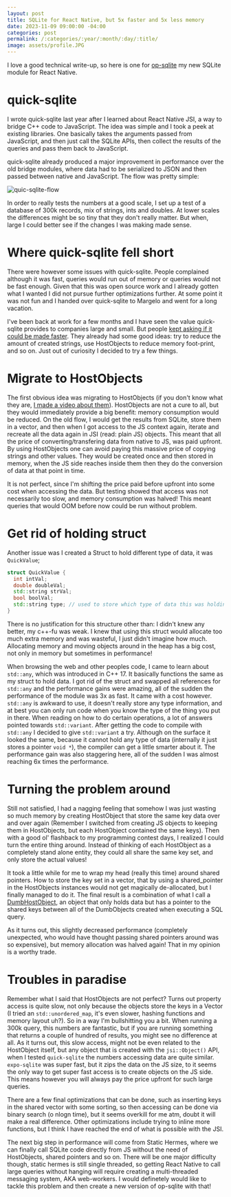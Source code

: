 ```yaml
---
layout: post
title: SQLite for React Native, but 5x faster and 5x less memory
date: 2023-11-09 09:00:00 -04:00
categories: post
permalink: /:categories/:year/:month/:day/:title/
image: assets/profile.JPG
---
```


I love a good technical write-up, so here is one for [op-sqlite](https://github.com/OP-Engineering/op-sqlite) my new SQLite module for React Native.

# quick-sqlite

I wrote quick-sqlite last year after I learned about React Native JSI, a way to bridge C++ code to JavaScript. The idea was simple and I took a peek at existing libraries. One basically takes the arguments passed from JavaScript, and then just call the SQLite APIs, then collect the results of the queries and pass them back to JavaScript.

quick-sqlite already produced a major improvement in performance over the old bridge modules, where data had to be serialized to JSON and then passed between native and JavaScript. The flow was pretty simple:

![quic-sqlite-flow]({{site.url}}/assets/quick-sqlite-flow.png "Quick SQLite flow")

In order to really tests the numbers at a good scale, I set up a test of a database of 300k records, mix of strings, ints and doubles. At lower scales the differences might be so tiny that they don't really matter. But when, large I could better see if the changes I was making made sense.

# Where quick-sqlite fell short

There were however some issues with quick-sqlite. People complained although it was fast, queries would run out of memory or queries would not be fast enough. Given that this was open source work and I already gotten what I wanted I did not pursue further optimizations further. At some point it was not fun and I handed over quick-sqlite to Margelo and went for a long vacation.

I've been back at work for a few months and I have seen the value quick-sqlite provides to companies large and small. But people [kept asking if it could be made faster](https://github.com/margelo/react-native-quick-sqlite/pull/30#issuecomment-1801378465). They already had some good ideas: try to reduce the amount of created strings, use HostObjects to reduce memory foot-print, and so on. Just out of curiosity I decided to try a few things.

# Migrate to HostObjects

The first obvious idea was migrating to HostObjects (if you don't know what they are, [I made a video about them](https://www.youtube.com/watch?v=_BNinSbzZTE)). HostObjects are not a cure to all, but they would immediately provide a big benefit: memory consumption would be reduced. On the old flow, I would get the results from SQLite, store them in a vector, and then when I got access to the JS context again, iterate and recreate all the data again in JSI (read: plain JS) objects. This meant that all the price of converting/transfering data from native to JS, was paid upfront. By using HostObjects one can avoid paying this massive price of copying strings and other values. They would be created once and then stored in memory, when the JS side reaches inside them then they do the conversion of data at that point in time.

It is not perfect, since I'm shifting the price paid before upfront into some cost when accessing the data. But testing showed that access was not necessarily too slow, and memory consumption was halved! This meant queries that would OOM before now could be run without problem.

# Get rid of holding struct

Another issue was I created a Struct to hold different type of data, it was `QuickValue`;

```c++
struct QuickValue {
  int intVal;
  double doubleVal;
  std::string strVal;
  bool boolVal;
  std::string type; // used to store which type of data this was holding
}
```

There is no justification for this structure other than: I didn't knew any better, my c++-fu was weak. I knew that using this struct would allocate too much extra memory and was wasteful, I just didn't imagine how much. Allocating memory and moving objects around in the heap has a big cost, not only in memory but sometimes in performance!

When browsing the web and other peoples code, I came to learn about `std::any`, which was introduced in C++ 17. It basically functions the same as my struct to hold data. I got rid of the struct and swapped all references for `std::any` and the performance gains were amazing, all of the sudden the performance of the module was 3x as fast. It came with a cost however. `std::any` is awkward to use, it doesn't really store any type information, and at best you can only run code when you know the type of the thing you put in there. When reading on how to do certain operations, a lot of answers pointed towards `std::variant`. After getting the code to compile with `std::any` I decided to give `std::variant` a try. Although on the surface it looked the same, because it cannot hold any type of data (internally it just stores a pointer `void *`), the compiler can get a little smarter about it. The performance gain was also staggering here, all of the sudden I was almost reaching 6x times the performance.

# Turning the problem around

Still not satisfied, I had a nagging feeling that somehow I was just wasting so much memory by creating HostObject that store the same key data over and over again (Remember I switched from creating JS objects to keeping them in HostObjects, but each HostObject contained the same keys). Then with a good ol' flashback to my programming contest days, I realized I could turn the entire thing around. Instead of thinking of each HostObject as a completely stand alone entity, they could all share the same key set, and only store the actual values!

It took a little while for me to wrap my head (really this time) around shared pointers. How to store the key set in a vector, that by using a shared_pointer in the HostObjects instances would not get magically de-allocated, but I finally managed to do it. The final result is a combination of what I call a [DumbHostObject](https://github.com/OP-Engineering/op-sqlite/blob/main/cpp/DumbHostObject.h), an object that only holds data but has a pointer to the shared keys between all of the DumbObjects created when executing a SQL query.

As it turns out, this slightly decreased performance (completely unexpected, who would have thought passing shared pointers around was so expensive), but memory allocation was halved again! That in my opinion is a worthy trade.

# Troubles in paradise

Remember what I said that HostObjects are not perfect? Turns out property access is quite slow, not only because the objects store the keys in a Vector (I tried an `std::unordered_map`, it's even slower, hashing functions and memory layout uh?). So in a way I'm bullshitting you a bit. When running a 300k query, this numbers are fantastic, but if you are running something that returns a couple of hundred of results, you might see no difference at all. As it turns out, this slow access, might not be even related to the HostObject itself, but any object that is created with the `jsi::Object()` API, when I tested `quick-sqlite` the numbers accessing data are quite similar. `expo-sqlite` was super fast, but it zips the data on the JS size, to it seems the only way to get super fast access is to create objects on the JS side. This means however you will always pay the price upfront for such large queries.

There are a few final optimizations that can be done, such as inserting keys in the shared vector with some sorting, so then accessing can be done via binary search (o nlogn time), but it seems overkill for me atm, doubt it will make a real difference. Other optimizations include trying to inline more functions, but I think I have reached the end of what is possible with the JSI.

The next big step in performance will come from Static Hermes, where we can finally call SQLite code directly from JS without the need of HostObjects, shared pointers and so on. There will be one major difficulty though, static hermes is still single threaded, so getting React Native to call large queries without hanging will require creating a multi-threaded messaging system, AKA web-workers. I would definetely would like to tackle this problem and then create a new version of op-sqlite with that!
